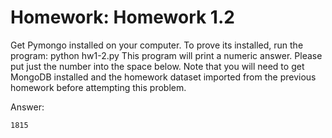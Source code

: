 Homework: Homework 1.2
================

Get Pymongo installed on your computer. To prove its installed, run the program:
python hw1-2.py
This program will print a numeric answer. 
Please put just the number into the space below.
Note that you will need to get MongoDB installed and the homework dataset imported from the previous 
homework before attempting this problem.

Answer:
```
1815
```

